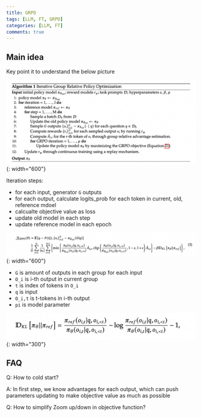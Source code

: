 ```yaml
---
title: GRPO
tags: [LLM, FT, GRPO]
categories: [LLM, FT]
comments: true
---
```


## Main idea

Key point it to understand the below picture



![GRPO Iteration](/images/2025/0520-01.png){: width="600"}

Iteration steps: 

+ for each input, generator `G` outputs
+ for each output, calculate logits_prob for each token in current, old, reference mdoel
+ calcualte objective value as loss 
+ update old model in each step 
+ update reference model in each epoch 



![Objective function](/images/2025/0520-02.png){: width="600"}

+ `G` is amount of outputs in each group for each input 
+ `O_i`  is i-th output in current group 
+ `t` is index of tokens in `O_i`
+ `q` is input 
+ `O_i,t` is t-tokens in i-th output 
+ `pi` is model parameter



![KL value](/images/2025/0520-03.png){: width="300"}

## FAQ

Q: How to cold start? 

A: In first step, we know advantages for each output, which can push parameters updating to make objective value as much as possible 



Q: How to simplify Zoom up/down in objective function? 